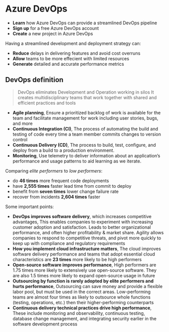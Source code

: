 # Azure DevOps

- **Learn** how Azure DevOps can provide a streamlined DevOps pipeline
- **Sign up** for a free Azure DevOps account
- **Create** a new project in Azure DevOps

Having a streamlined development and deployment strategy can:

- **Reduce** delays in delivering features and avoid cost overruns
- **Allow** teams to be more effecient with limited resources
- **Generate** detailed and accurate performance metrics

## DevOps definition

> DevOps eliminates Development and Operation working in silos
It creates multidisciplinary teams that work together with shared and efficient practices and tools


- **Agile planning**, Ensure a prioritized backlog of work is available for the team and facilitate management for work including user stories, bugs, and more
- **Continuous Integration (CI)**, The process of automating the build and testing of code every time a team member commits changes to version control
- **Continuous Delivery (CD)**, The process to build, test, configure, and deploy from a build to a production environment.
- **Monitoring**, Use telemetry to deliver information about an application’s performance and usage patterns to aid learning as we iterate.

Comparing _elite performers_ to _low performers_:
- do **46 times** more frequent code deployments
- have **2,555 times** faster lead time from commit to deploy
- benefit from **seven times** lower change failure rate
- recover from incidents **2,604 times** faster

Some important points:

- **DevOps improves software delivery**, which increases competitive advantages, This enables companies to experiment with increasing customer adoption and satisfaction. Leads to better organizational performance, and often higher profitability & market share. Agility allows companies to respond to competitive threats, and pivot more quickly to keep up with compliance and regulatory requirements
- **How you implement cloud infrastructure matters**, The cloud improves software delivery performance and teams that adopt essential cloud characteristics are **23 times** more likely to be high performers
- **Open-source software improves performance**, High performers are 1.75 times more likely to extensively use open-source software. They are also 1.5 times more likely to expand open-source usage in future
- **Outsourcing by function is rarely adopted by elite performers and hurts performance**, Outsourcing can save money and provide a flexible labor pool, but must be used in the correct areas. Low-performing teams are almost four times as likely to outsource whole functions (testing, operations, etc.) then their higher-performing counterparts
- **Continuous delivery technical practices drive high performance**, These include monitoring and observability, continuous testing, database change management, and integrating security earlier in the software development process